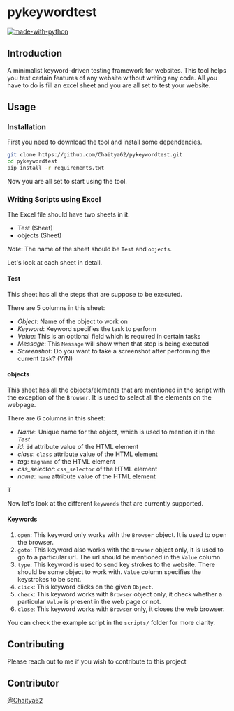 # pykeywordtest

[![made-with-python](https://img.shields.io/badge/Made%20with-Python-1f425f.svg)](https://www.python.org/)



## Introduction

A minimalist keyword-driven testing framework for websites. This tool helps you test certain features of any website without writing any code. All you have to do is fill an excel sheet and you are all set to test your website.


## Usage 

### Installation 


First you need to download the tool and install some dependencies.

```sh
git clone https://github.com/Chaitya62/pykeywordtest.git
cd pykeywordtest
pip install -r requirements.txt
```

Now you are all set to start using the tool.

### Writing Scripts using Excel

The Excel file should have two sheets in it.
- Test (Sheet)
- objects (Sheet)

*Note*: The name of the sheet should be `Test` and `objects`.

Let's look at each sheet in detail.

#### Test

This sheet has all the steps that are suppose to be executed.

There are 5 columns in this sheet:

- *Object*: Name of the object to work on
- *Keyword*: Keyword specifies the task to perform
- *Value*: This is an optional field which is required in certain tasks
- *Message*: This `Message` will show when that step is being executed
- *Screenshot*: Do you want to take a screenshot after performing the current task? (Y/N)


#### objects

This sheet has all the objects/elements that are mentioned in the script with the exception of the `Browser`. It is used to select all the elements on the webpage.

There are 6 columns in this sheet:

- *Name*: Unique name for the object, which is used to mention it in the *Test*
- *id*: `id` attribute value of the HTML element
- *class*: `class` attribute value of the HTML element
- *tag*: `tagname`  of the HTML element
- *css_selector*: `css_selector` of the HTML element
- *name*: `name` attribute value of the HTML element 

T

Now let's look at the different `keywords` that are currently supported.

#### Keywords

1. `open`: This keyword only works with the `Browser` object. It is used to open the browser.
2. `goto`: This keyword also works with the `Browser` object only, it is used to go to a particular url. The url should be mentioned in the `Value` column.
3. `type`: This keyword is used to send key strokes to the website. There should be some object to work with. `Value` column specifies the keystrokes to be sent.
4. `click`: This keyword clicks on the given `Object`.
5. `check`: This keyword works with `Browser` object only, it check whether a particular `Value` is present in the web page or not.
6. `close`: This keyword works with `Browser` only, it closes the web browser.


You can check the example script in the `scripts/` folder for more clarity.


## Contributing

Please reach out to me if you wish to contribute to this project


## Contributor
[@Chaitya62](https://github.com/Chaitya62)




